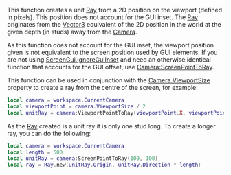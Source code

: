 This function creates a unit [Ray](https://developer.roblox.com/en-us/api-reference/datatype/Ray) from a 2D position on the viewport (defined in pixels). This position does not account for the GUI inset. The [Ray](https://developer.roblox.com/en-us/api-reference/datatype/Ray) originates from the [Vector3](https://developer.roblox.com/en-us/api-reference/datatype/Vector3) equivalent of the 2D position in the world at the given depth (in studs) away from the [Camera](https://developer.roblox.com/en-us/api-reference/class/Camera).

As this function does not account for the GUI inset, the viewport position given is not equivalent to the screen position used by GUI elements. If you are not using [ScreenGui.IgnoreGuiInset](https://developer.roblox.com/en-us/api-reference/property/ScreenGui/IgnoreGuiInset) and need an otherwise identical function that accounts for the GUI offset, use [Camera:ScreenPointToRay](https://developer.roblox.com/en-us/api-reference/function/Camera/ScreenPointToRay).

This function can be used in conjunction with the [Camera.ViewportSize](https://developer.roblox.com/en-us/api-reference/property/Camera/ViewportSize) property to create a ray from the centre of the screen, for example:

```lua
local camera = workspace.CurrentCamera
local viewportPoint = camera.ViewportSize / 2
local unitRay = camera:ViewportPointToRay(viewportPoint.X, viewportPoint.Y, 0)
``` 

As the [Ray](https://developer.roblox.com/en-us/api-reference/datatype/Ray) created is a unit ray it is only one stud long. To create a longer ray, you can do the following:

```lua
local camera = workspace.CurrentCamera
local length = 500
local unitRay = camera:ScreenPointToRay(100, 100)
local ray = Ray.new(unitRay.Origin, unitRay.Direction * length)
```